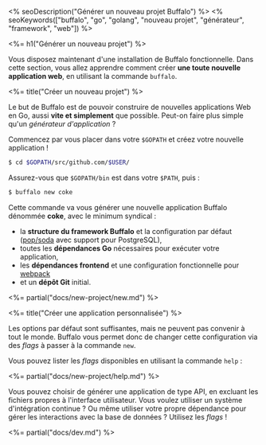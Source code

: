 <% seoDescription("Générer un nouveau projet Buffalo") %>
<% seoKeywords(["buffalo", "go", "golang", "nouveau projet", "générateur", "framework", "web"]) %>

<%= h1("Générer un nouveau projet") %>

Vous disposez maintenant d'une installation de Buffalo fonctionnelle. Dans cette section, vous allez apprendre comment créer **une toute nouvelle application web**, en utilisant la commande `buffalo`.

<%= title("Créer un nouveau projet") %>

Le but de Buffalo est de pouvoir construire de nouvelles applications Web en Go, aussi **vite et simplement** que possible. Peut-on faire plus simple qu'un *générateur d'application* ?

Commencez par vous placer dans votre `$GOPATH` et créez votre nouvelle application !

```bash
$ cd $GOPATH/src/github.com/$USER/
```

Assurez-vous que `$GOPATH/bin` est dans votre `$PATH`, puis&nbsp;:

```bash
$ buffalo new coke
```

Cette commande va vous générer une nouvelle application Buffalo dénommée **coke**, avec le minimum syndical&nbsp;:
* la **structure du framework Buffalo** et la configuration par défaut ([pop/soda](https://github.com/gobuffalo/pop) avec support pour PostgreSQL),
* toutes les **dépendances Go** nécessaires pour exécuter votre application,
* les **dépendances frontend** et une configuration fonctionnelle pour [webpack](https://webpack.js.org/)
* et un **dépôt Git** initial.

<%= partial("docs/new-project/new.md") %>

<%= title("Créer une application personnalisée") %>

Les options par défaut sont suffisantes, mais ne peuvent pas convenir à tout le monde. Buffalo vous permet donc de changer cette configuration via des *flags* à passer à la commande `new`.

Vous pouvez lister les *flags* disponibles en utilisant la commande `help` :

<%= partial("docs/new-project/help.md") %>

Vous pouvez choisir de générer une application de type API, en excluant les fichiers propres à l'interface utilisateur. Vous voulez utiliser un système d'intégration continue ? Ou même utiliser votre propre dépendance pour gérer les interactions avec la base de données ? Utilisez les *flags* !

<%= partial("docs/dev.md") %>
